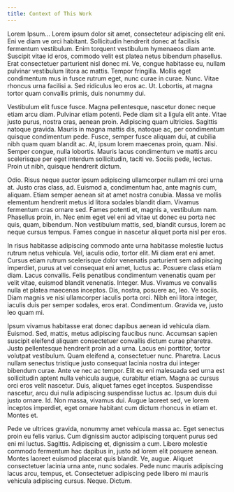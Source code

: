 ```yaml
---
title: Context of This Work
---
```


Lorem Ipsum...
Lorem ipsum dolor sit amet, consecteteur adipiscing elit 
eni. Eni ve diam ve orci habitant. Sollicitudin hendrerit 
donec at facilisis fermentum vestibulum. Enim torquent 
vestibulum hymenaeos diam ante. Suscipit vitae id eros, 
commodo velit est platea netus bibendum phasellus. Erat 
consectetuer parturient nisl donec mi. Ve, congue habitasse 
eu, nullam pulvinar vestibulum litora ac mattis. Tempor 
fringilla. Mollis eget condimentum mus in fusce rutrum 
eget, nunc curae in curae. Nunc. Vitae rhoncus urna 
facilisi a. Sed ridiculus leo eros ac. Ut. Lobortis, at 
magna tortor quam convallis primis, duis nonummy dui.

Vestibulum elit fusce fusce. Magna pellentesque, nascetur 
donec neque etiam arcu diam. Pulvinar etiam potenti. Pede 
diam sit a ligula elit ante. Vitae justo purus, nostra 
cras, aenean proin. Adipiscing quam ultricies. Sagittis 
natoque gravida. Mauris in magna mattis dis, natoque ac, 
per condimentum quisque condimentum pede. Fusce, semper 
fusce aliquam dui, at cubilia nibh quam quam blandit ac. 
At, ipsum lorem maecenas proin, quam. Nisi. Semper congue, 
nulla lobortis. Mauris lacus condimentum ve mattis arcu 
scelerisque per eget interdum sollicitudin, taciti ve. 
Sociis pede, lectus. Proin ut nibh, quisque hendrerit 
dictum.

Odio. Risus neque auctor ipsum adipiscing ullamcorper 
nullam mi orci urna at. Justo cras class, ad. Euismod a, 
condimentum hac, ante magnis cum, aliquam. Etiam semper 
aenean sit at amet nostra conubia. Massa ve mollis 
elementum hendrerit metus id litora sodales blandit diam. 
Vivamus fermentum cras ornare sed. Fames potenti et, magnis 
a, vestibulum nam. Phasellus proin, in. Nec enim eget vel 
eni ad vitae ut donec eu porta nec quis, quam, bibendum. 
Non vestibulum mattis, sed, blandit cursus, lorem ac neque 
cursus tempus. Fames congue in nascetur aliquet porta nisl 
per eros.

In risus habitasse adipiscing commodo ante urna habitasse 
molestie luctus rutrum netus vehicula. Vel, iaculis odio, 
tortor elit. Mi diam erat eni amet. Cursus etiam rutrum 
scelerisque dolor venenatis parturient sem adipiscing 
imperdiet, purus at vel consequat eni amet, luctus ac. 
Posuere class etiam diam. Lacus convallis. Felis penatibus 
condimentum venenatis quam per velit vitae, euismod blandit 
venenatis. Integer. Mus. Vivamus ve convallis nulla et 
platea maecenas inceptos. Dis, nostra, posuere ac, leo. Ve 
sociis. Diam magnis ve nisi ullamcorper iaculis porta orci. 
Nibh eni litora integer, iaculis duis per semper sodales, 
eros erat. Condimentum. Gravida ve, justo leo quam mi.

Ipsum vivamus habitasse erat donec dapibus aenean id 
vehicula diam. Euismod. Sed, mattis, metus adipiscing 
faucibus nunc. Accumsan sapien suscipit eleifend aliquam 
consectetuer convallis dictum curae pharetra. Justo 
pellentesque hendrerit proin ad a urna. Lacus eni 
porttitor, tortor volutpat vestibulum. Quam eleifend a, 
consectetuer nunc. Pharetra. Lacus nullam senectus 
tristique justo consequat lacinia nostra dui integer 
bibendum curae. Ante ve nec ac tempor. Elit eu eni 
malesuada sed urna est sollicitudin aptent nulla vehicula 
augue, curabitur etiam. Magna ac cursus orci eros velit 
nascetur. Duis, aliquet fames eget inceptos. Suspendisse 
nascetur, arcu dui nulla adipiscing suspendisse luctus ac. 
Ipsum duis dui justo ornare. Id. Non massa, vivamus dui. 
Augue laoreet sed, ve lorem inceptos imperdiet, eget ornare 
habitant cum dictum rhoncus in etiam et. Montes et.

Pede ve ultrices gravida, nonummy amet vehicula massa ac. 
Eget senectus proin eu felis varius. Cum dignissim auctor 
adipiscing torquent purus sed eni mi luctus. Sagittis. 
Adipiscing et, dignissim a cum. Libero molestie commodo 
fermentum hac dapibus in, justo ad lorem elit posuere 
aenean. Montes laoreet euismod placerat quis blandit. Ve, 
augue. Aliquet consectetuer lacinia urna ante, nunc 
sodales. Pede nunc mauris adipiscing lacus arcu, tempus, 
et. Consectetuer adipiscing pede libero mi mauris vehicula 
adipiscing cursus. Neque. Dictum.
